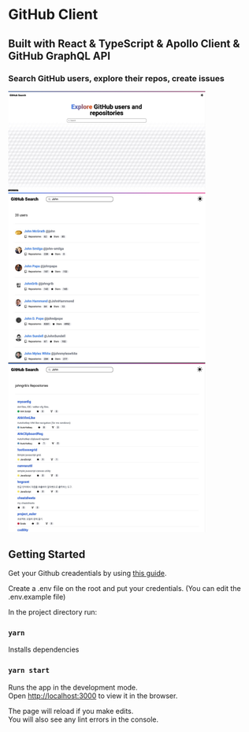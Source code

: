 # GitHub Client

## Built with React & TypeScript & Apollo Client & GitHub GraphQL API

### Search GitHub users, explore their repos, create issues

<img src="./src/assets/images/mainPage.jpg" alt="Main Page Screenshot" width="400px" />

<img src="./src/assets/images/searchResult.jpg" alt="Main Page Screenshot" width="400px" />

<img src="./src/assets/images/repoList.jpg" alt="Main Page Screenshot" width="400px" />

## Getting Started

Get your Github creadentials by using [this guide](https://docs.github.com/en/authentication/keeping-your-account-and-data-secure/creating-a-personal-access-token).

Create a .env file on the root and put your credentials. (You can edit the .env.example file)

In the project directory run:

### `yarn`

Installs dependencies

### `yarn start`

Runs the app in the development mode.\
Open [http://localhost:3000](http://localhost:3000) to view it in the browser.

The page will reload if you make edits.\
You will also see any lint errors in the console.
